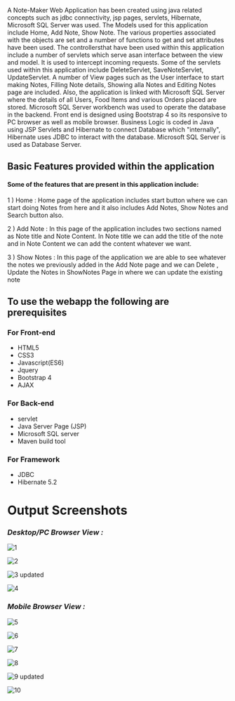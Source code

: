 A Note-Maker Web Application has been created using java related concepts such as jdbc connectivity, jsp pages, servlets, Hibernate, Microsoft SQL Server was used. The Models used for this application include Home, Add Note, Show Note. The various properties associated with the objects are set and a number of functions to get and set attributes  have been used. The controllersthat have been used within this application include a number of servlets which serve asan interface between the view and model. It is used to intercept incoming requests. Some of the servlets used within this application include DeleteServlet, SaveNoteServlet, UpdateServlet. A number of View pages such as the User interface to start making Notes, Filling Note details, Showing alla Notes and Editing Notes page are included. Also, the application is linked with Microsoft SQL
Server where the details of all Users, Food Items and various Orders placed are stored. Microsoft SQL Server workbench was used to operate the database in the backend. Front end is designed using Bootstrap 4 so its responsive to PC browser as well as mobile browser. Business Logic is coded in Java using JSP Servlets and Hibernate to connect Database which "internally", Hibernate uses JDBC to interact with the database. Microsoft SQL Server is used as Database Server.

## Basic Features provided within the application
#### Some of the features that are present in this application include: 

1 ) Home       : Home page of the application includes start button where we can start doing Notes from here and it also includes Add Notes, Show Notes and Search button also.

2 ) Add Note  : In this page of the application includes two sections named as Note title and Note Content. In Note title we can add the title of the note and in Note Content we                  can add the content whatever we want.

3 ) Show Notes : In this page of the application we are able to see whatever the notes we previously added in the Add Note page and we can Delete , Update the Notes in ShowNotes                  Page in where we can update the existing note

## To use the webapp the following are prerequisites

### For Front-end
- HTML5
- CSS3
- Javascript(ES6)
- Jquery
- Bootstrap 4
- AJAX
### For Back-end
- servlet
- Java Server Page (JSP)
- Microsoft SQL server
- Maven build tool
### For Framework
- JDBC
- Hibernate 5.2

# Output Screenshots
### *Desktop/PC Browser View :*
![1](https://user-images.githubusercontent.com/88433888/145215228-dadf9af3-3950-467a-9884-73bd3400bf6f.png)

![2](https://user-images.githubusercontent.com/88433888/145215285-0722cfda-fda4-4be5-a4c0-c3e775bdf37f.png)

![3 updated](https://user-images.githubusercontent.com/88433888/145215315-607c0777-1b60-40bf-ba7a-185b6c65c3dc.png)

![4](https://user-images.githubusercontent.com/88433888/145215340-e81f5a76-152e-4570-98cc-0ed64eaa9d05.png)

### *Mobile Browser View :*
![5](https://user-images.githubusercontent.com/88433888/145215619-c257138f-be3b-417c-a74c-a527457e654c.png)

![6](https://user-images.githubusercontent.com/88433888/145215646-e38d36db-eaa6-407f-978d-d9397050e39a.png)

![7](https://user-images.githubusercontent.com/88433888/145215669-be1380fa-6bcb-4d93-8fa6-557336c7cb01.png)

![8](https://user-images.githubusercontent.com/88433888/145215714-f1937b50-3e26-40fa-aa4a-a86bab453149.png)

![9 updated](https://user-images.githubusercontent.com/88433888/145215737-c8f8b4ae-f3f9-421d-a48f-e5a4ac96f5bc.png)

![10](https://user-images.githubusercontent.com/88433888/145215770-122a252f-6307-4e48-b9fa-590158a231d4.png)






